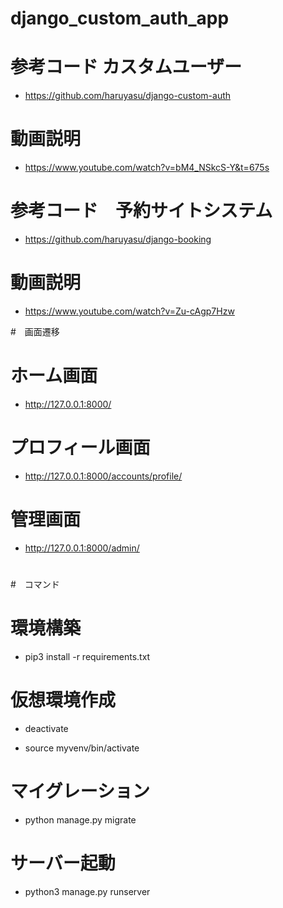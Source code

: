 # django_custom_auth_app

# 参考コード カスタムユーザー

* https://github.com/haruyasu/django-custom-auth

# 動画説明

* https://www.youtube.com/watch?v=bM4_NSkcS-Y&t=675s

# 参考コード　予約サイトシステム

* https://github.com/haruyasu/django-booking

# 動画説明

* https://www.youtube.com/watch?v=Zu-cAgp7Hzw

#　画面遷移 

# ホーム画面

* http://127.0.0.1:8000/

# プロフィール画面

* http://127.0.0.1:8000/accounts/profile/

# 管理画面

* http://127.0.0.1:8000/admin/

#

#　コマンド

# 環境構築

* pip3 install -r requirements.txt



# 仮想環境作成

* deactivate

* source myvenv/bin/activate

# マイグレーション

* python manage.py migrate

# サーバー起動

* python3 manage.py runserver
